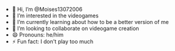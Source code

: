 - 👋 Hi, I’m @Moises13072006
- 👀 I’m interested in the videogames
- 🌱 I’m currently learning about how to be a better version of me 
- 💞️ I’m looking to collaborate on videogame creation 
- 😄 Pronouns: he/him
- ⚡ Fun fact: I don't play too much

<!---
Moises13072006/Moises13072006 is a ✨ special ✨ repository because its `README.md` (this file) appears on your GitHub profile.
You can click the Preview link to take a look at your changes.
--->
